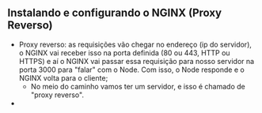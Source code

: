 ## Instalando e configurando o NGINX (Proxy Reverso)

- Proxy reverso: as requisições vão chegar no endereço (ip do servidor), o NGINX vai receber isso na porta definida (80 ou 443, HTTP ou HTTPS) e aí o NGINX vai passar essa requisição para nosso servidor na porta 3000 para "falar" com o Node. Com isso, o Node responde e o NGINX volta para o cliente;
    - No meio do caminho vamos ter um servidor, e isso é chamado de "proxy reverso".
- 